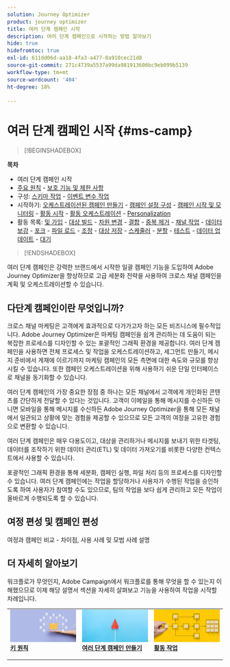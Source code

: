 ```yaml
---
solution: Journey Optimizer
product: journey optimizer
title: 여러 단계 캠페인 시작
description: 여러 단계 캠페인으로 시작하는 방법 알아보기
hide: true
hidefromtoc: true
exl-id: 611dd06d-aa18-4fa3-a477-8a910cec21d8
source-git-commit: 271c4739a5537a99da981913606bc9eb099b5139
workflow-type: tm+mt
source-wordcount: '404'
ht-degree: 18%

---
```


# 여러 단계 캠페인 시작 {#ms-camp}

>[!BEGINSHADEBOX]

**목차**

* 여러 단계 캠페인 시작
* [주요 원칙](gs-campaign-creation.md) - [보호 기능 및 제한 사항](guardrails.md)
* 구성: [스키마 작업](ms-schemas.md) - [이벤트 변수 작업](event-variables.md)
* 시작하기: [오케스트레이션된 캠페인 만들기](create-ms-campaign.md) - [캠페인 설정 구성](ms-campaign-settings.md) - [캠페인 시작 및 모니터링](start-monitor-campaigns.md) - [활동 시작](activities/about-activities.md) - [활동 오케스트레이션](orchestrate-activities.md) - [Personalization](ms-personalization.md)
* 활동 목록: [및 가입](activities/and-join.md) - [대상 빌드](activities/build-audience.md) - [차원 변경](activities/change-dimension.md) - [결합](activities/combine.md) - [중복 제거](activities/deduplication.md) - [채널 작업](activities/channels.md) - [데이터 보강](activities/enrichment.md) - [포크](activities/fork.md) - [파일 로드](activities/load-file.md) - [조정](activities/reconciliation.md) - [대상 저장](activities/save-audience.md) - [스케줄러](activities/scheduler.md) - [분할](activities/split.md) - [테스트](activities/test.md) - [데이터 업데이트](activities/update-data.md) - [대기](activities/wait.md)

>[!ENDSHADEBOX]

여러 단계 캠페인은 강력한 브랜드에서 시작한 일괄 캠페인 기능을 도입하여 Adobe Journey Optimizer을 향상하므로 고급 세분화 전략을 사용하여 크로스 채널 캠페인을 계획 및 오케스트레이션할 수 있습니다.

## 다단계 캠페인이란 무엇입니까?

크로스 채널 마케팅은 고객에게 효과적으로 다가가고자 하는 모든 비즈니스에 필수적입니다. Adobe Journey Optimizer은 마케팅 캠페인을 쉽게 관리하는 데 도움이 되는 복잡한 프로세스를 디자인할 수 있는 포괄적인 그래픽 환경을 제공합니다. 여러 단계 캠페인을 사용하면 전체 프로세스 및 작업을 오케스트레이션하고, 세그먼트 만들기, 메시지 준비에서 게재에 이르기까지 마케팅 캠페인의 모든 측면에 대한 속도와 규모를 향상시킬 수 있습니다. 또한 캠페인 오케스트레이션을 위해 사용하기 쉬운 단일 인터페이스로 채널을 동기화할 수 있습니다.

여러 단계 캠페인의 가장 중요한 장점 중 하나는 모든 채널에서 고객에게 개인화된 콘텐츠를 간단하게 전달할 수 있다는 것입니다. 고객이 이메일을 통해 메시지를 수신하든 아니면 모바일을 통해 메시지를 수신하든 Adobe Journey Optimizer을 통해 모든 채널에서 일관되고 상황에 맞는 경험을 제공할 수 있으므로 모든 고객의 여정을 고유한 경험으로 변환할 수 있습니다.

여러 단계 캠페인은 매우 다용도이고, 대상을 관리하거나 메시지를 보내기 위한 타겟팅, 데이터를 조작하기 위한 데이터 관리(ETL) 및 데이터 가져오기를 비롯한 다양한 컨텍스트에서 사용할 수 있습니다.

포괄적인 그래픽 환경을 통해 세분화, 캠페인 실행, 파일 처리 등의 프로세스를 디자인할 수 있습니다. 여러 단계 캠페인에는 작업을 할당하거나 사용자가 수행된 작업을 승인하도록 하여 사용자가 참여할 수도 있으므로, 팀의 작업을 보다 쉽게 관리하고 모든 작업이 올바르게 수행되도록 할 수 있습니다.


## 여정 편성 및 캠페인 편성

여정과 캠페인 비교 - 차이점, 사용 사례 및 모범 사례 설명

## 더 자세히 알아보기

워크플로가 무엇인지, Adobe Campaign에서 워크플로를 통해 무엇을 할 수 있는지 이해했으므로 이제 해당 설명서 섹션을 자세히 살펴보고 기능을 사용하여 작업을 시작할 차례입니다.

<table style="table-layout:fixed"><tr style="border: 0;">
<td>
<a href="gs-campaign-creation.md">
<img alt="워크플로 액세스 및 관리" src="assets/do-not-localize/workflow-access.jpeg">
</a>
<div>
<a href="gs-campaign-creation.md"><strong>키 원칙</strong></a>
</div>
<p>
</td>
<td>
<a href="create-ms-campaign.md">
<img alt="리드" src="assets/do-not-localize/workflow-create.jpeg">
</a>
<div><a href="create-ms-campaign.md"><strong>여러 단계 캠페인 만들기</strong>
</div>
<p>
</td>
<td>
<a href="activities/about-activities.md">
<img alt="드물게" src="assets/do-not-localize/workflow-activities.jpeg">
</a>
<div>
<a href="activities/about-activities.md"><strong>활동 작업</strong></a>
</div>
<p></td>
</tr></table>

